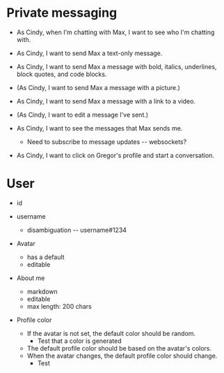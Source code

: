# Private messaging

- As Cindy, when I'm chatting with Max, I want to see who I'm chatting with.

- As Cindy, I want to send Max a text-only message.

- As Cindy, I want to send Max a message with bold, italics, underlines, block quotes,
  and code blocks.

- (As Cindy, I want to send Max a message with a picture.)

- As Cindy, I want to send Max a message with a link to a video.

- (As Cindy, I want to edit a message I've sent.)

- As Cindy, I want to see the messages that Max sends me.

  - Need to subscribe to message updates -- websockets?

- As Cindy, I want to click on Gregor's profile and start a conversation.

# User

- id

- username

  - disambiguation -- username#1234

- Avatar

  - has a default
  - editable

- About me

  - markdown
  - editable
  - max length: 200 chars

- Profile color

  - If the avatar is not set, the default color should be random.
    - Test that a color is generated
  - The default profile color should be based on the avatar's colors.
  - When the avatar changes, the default profile color should change.
    - Test
